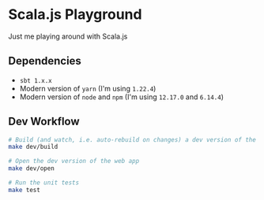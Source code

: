# Scala.js Playground

Just me playing around with Scala.js

## Dependencies

* `sbt 1.x.x`
* Modern version of `yarn` (I'm using `1.22.4`)
* Modern version of `node` and `npm` (I'm using `12.17.0` and `6.14.4`)

## Dev Workflow 

```bash
# Build (and watch, i.e. auto-rebuild on changes) a dev version of the JS bundle
make dev/build

# Open the dev version of the web app
make dev/open

# Run the unit tests
make test
```
